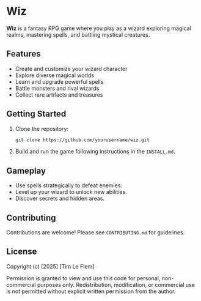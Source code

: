 # Wiz

**Wiz** is a fantasy RPG game where you play as a wizard exploring magical realms, mastering spells, and battling mystical creatures.

## Features

- Create and customize your wizard character
- Explore diverse magical worlds
- Learn and upgrade powerful spells
- Battle monsters and rival wizards
- Collect rare artifacts and treasures

## Getting Started

1. Clone the repository:
    ```bash
    git clone https://github.com/yourusername/wiz.git
    ```
2. Build and run the game following instructions in the `INSTALL.md`.

## Gameplay

- Use spells strategically to defeat enemies.
- Level up your wizard to unlock new abilities.
- Discover secrets and hidden areas.

## Contributing

Contributions are welcome! Please see `CONTRIBUTING.md` for guidelines.

## License

Copyright (c) [2025] [Tim Le Flem]

Permission is granted to view and use this code for personal, non-commercial purposes only.
Redistribution, modification, or commercial use is not permitted without explicit written permission from the author.